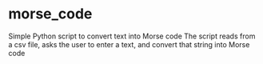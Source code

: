 # morse_code
Simple Python script to convert text into Morse code
The script reads from a csv file, asks the user to enter a text, and convert that string into Morse code 
